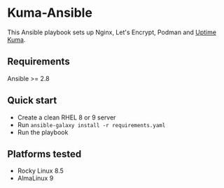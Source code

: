 # Kuma-Ansible

This Ansible playbook sets up Nginx, Let's Encrypt, Podman and [Uptime Kuma](https://github.com/louislam/uptime-kuma).

## Requirements

Ansible >= 2.8

## Quick start

- Create a clean RHEL 8 or 9 server
- Run `ansible-galaxy install -r requirements.yaml`
- Run the playbook

## Platforms tested

- Rocky Linux 8.5
- AlmaLinux 9